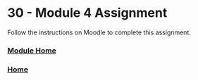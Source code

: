 # 30 - Module 4 Assignment
Follow the instructions on Moodle to complete this assignment.

### [Module Home](../README.md)

### [Home](../../comp1017.md)